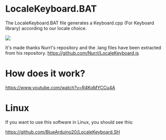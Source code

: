 # LocaleKeyboard.BAT
The LocaleKeyboard.BAT file generates a Keyboard.cpp (For Keyboard library) according to our locale choice.

<img src="https://raw.githubusercontent.com/BlueArduino20/LocaleKeyboard.BAT/master/Screenshot_1.PNG">

It's made thanks Nurrl's repository and the .lang files have been extracted from his repository.
<a href="https://github.com/Nurrl/LocaleKeyboard.js">https://github.com/Nurrl/LocaleKeyboard.js<a>

# How does it work?
<a href="https://www.youtube.com/watch?v=R4KqMYCCu4A">https://www.youtube.com/watch?v=R4KqMYCCu4A<a>

# Linux
If you want to use this software in Linux, you should see this:

<a href="https://github.com/BlueArduino20/LocaleKeyboard.SH">https://github.com/BlueArduino20/LocaleKeyboard.SH</a>

